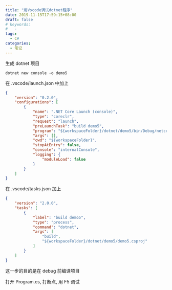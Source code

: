 ```yaml
---
title: "用Vscode调试dotnet程序"
date: 2019-11-15T17:59:15+08:00
draft: false
# keywords:
#   -
tags: 
  - C#
categories:
  - 笔记
---
```


生成 dotnet 项目
```shell
dotnet new console -o demo5
```


在 .vscode/launch.json 中加上
```json
{
    "version": "0.2.0",
    "configurations": [
        {
            "name": ".NET Core Launch (console)",
            "type": "coreclr",
            "request": "launch",
            "preLaunchTask": "build demo5",
            "program": "${workspaceFolder}/dotnet/demo5/bin/Debug/netcoreapp3.0/demo5.dll",
            "args": [],
            "cwd": "${workspaceFolder}",
            "stopAtEntry": false,
            "console": "internalConsole",
            "logging": {
                "moduleLoad": false
            }
        }
    ]
}
```


在 .vscode/tasks.json 加上
```json
{
    "version": "2.0.0",
    "tasks": [
        {
            "label": "build demo5",
            "type": "process",
            "command": "dotnet",
            "args": [
                "build",
                "${workspaceFolder}/dotnet/demo5/demo5.csproj"
            ]
        }
    ]
}
```
这一步的目的是在 debug 前编译项目


打开 Program.cs, 打断点, 用 F5 调试
